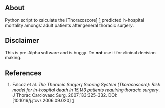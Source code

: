 ## About

Python script to calculate the [Thoracoscore] [1] predicted in-hospital mortality amongst adult patients after general thoracic surgery.

## Disclaimer

This is pre-Alpha software and is buggy. Do **not** use it for clinical decision making.

## References

 1. Falcoz et al. _The Thoracic Surgery Scoring System (Thoracoscore): Risk model for in-hospital death in 15,183 patients requiring thoracic surgery_. J Thorac Cardiovasc Surg. 2007;133:325-332. DOI: [10.1016/j.jtcvs.2006.09.020] [1]

[1]: http://dx.doi.org/10.1016/j.jtcvs.2006.09.020 "Falcoz et al. The THoracic Surgery Scoring System (Thoracoscore)"